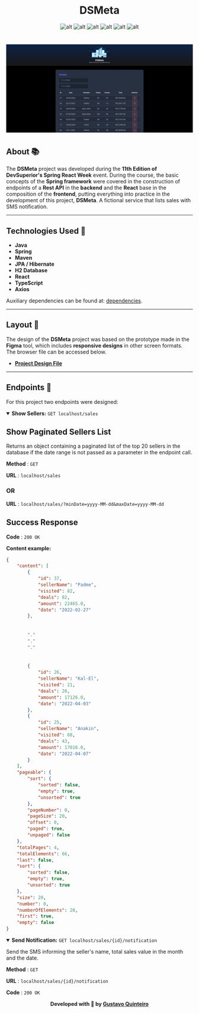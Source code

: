 <h1 align="center"><b> DSMeta</b></h1>

<div align="center">

![alt](https://img.shields.io/badge/java-v17-red?style=flat&logo=coffeescript)
![alt](https://img.shields.io/badge/spring-v2.7.5-green?style=flat&logo=spring)
![alt](https://img.shields.io/badge/npm-v8.19.2-red?style=flat&logo=npm)
![alt](https://img.shields.io/badge/yarn-v1.22.19-blue?style=flat&logo=yarn)
![alt](https://img.shields.io/badge/node-v16.18.1-green?style=flat&logo=nodedotjs)
![alt](https://img.shields.io/github/languages/count/gustavooquinteiro/dsmeta)

</div>

<h1 align="center"><img src="./media/desktop.png"></h1>

## About 📚

The **DSMeta** project was developed during the **11th Edition of DevSuperior's Spring React Week** event. During the course, the basic concepts of the **Spring framework** were covered in the construction of endpoints of a **Rest API** in the **backend** and the **React** base in the composition of the **frontend**, putting everything into practice in the development of this project, **DSMeta**. A fictional service that lists sales with SMS notification.

---

## Technologies Used 🚀

- **Java**
- **Spring**
- **Maven**
- **JPA / Hibernate**
- **H2 Database**
- **React**
- **TypeScript**
- **Axios**

Auxiliary dependencies can be found at: [dependencies](https://github.com/gustavooquinteiro/dsmeta/network/dependencies).

---

## Layout 🔖

The design of the **DSMeta** project was based on the prototype made in the **Figma** tool, which includes **responsive designs** in other screen formats. The browser file can be accessed below.
- **[Project Design File](https://www.figma.com/file/EN1zFtk4eY3Jgmpgi9YaMG/DSMeta1?node-id=0%3A1)**

---

## Endpoints 🔗

For this project two endpoints were designed: <br>

<details open>

<summary><b>Show Sellers:</b> <code>GET localhost/sales</code></summary>

## Show Paginated Sellers List

Returns an object containing a paginated list of the top 20 sellers in the database if the date range is not passed as a parameter in the endpoint call.

**Method** : `GET`

**URL** : `localhost/sales`

### OR

**URL** : `localhost/sales/?minDate=yyyy-MM-dd&maxDate=yyyy-MM-dd`

## Success Response

**Code** : `200 OK`

**Content example:**

```json
{
    "content": [
        {
            "id": 37,
            "sellerName": "Padme",
            "visited": 82,
            "deals": 82,
            "amount": 22465.0,
            "date": "2022-02-27"
        },

        
        "."
        "."
        "."
        
        
        {
            "id": 26,
            "sellerName": "Kal-El",
            "visited": 21,
            "deals": 20,
            "amount": 17126.0,
            "date": "2022-04-03"
        },
        {
            "id": 25,
            "sellerName": "Anakin",
            "visited": 68,
            "deals": 43,
            "amount": 17016.0,
            "date": "2022-04-07"
        }
    ],
    "pageable": {
        "sort": {
            "sorted": false,
            "empty": true,
            "unsorted": true
        },
        "pageNumber": 0,
        "pageSize": 20,
        "offset": 0,
        "paged": true,
        "unpaged": false
    },
    "totalPages": 4,
    "totalElements": 66,
    "last": false,
    "sort": {
        "sorted": false,
        "empty": true,
        "unsorted": true
    },
    "size": 20,
    "number": 0,
    "numberOfElements": 20,
    "first": true,
    "empty": false
}
```
</details>

<details open>

<summary><b>Send Notification:</b> <code>GET localhost/sales/{id}/notification</code></summary>

Send the SMS informing the seller's name, total sales value in the month and the date.

**Method** : `GET`

**URL** : `localhost/sales/{id}/notification`

**Code** : `200 OK`

</details>


<p align="center" style="font-weight:bolder">
    Developed with 💜 by <a href="https://github.com/gustavooquinteiro">Gustavo Quinteiro</a>
</p>
